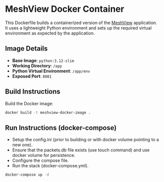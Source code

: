 # MeshView Docker Container

This Dockerfile builds a containerized version of the [MeshView](https://github.com/pablorevilla-meshtastic/meshview) application. It uses a lightweight Python environment and sets up the required virtual environment as expected by the application.

## Image Details

- **Base Image**: `python:3.12-slim`
- **Working Directory**: `/app`
- **Python Virtual Environment**: `/app/env`
- **Exposed Port**: `8081`

## Build Instructions

Build the Docker image:

```bash
docker build -t meshview-docker-image .
```

## Run Instructions (docker-compose)

- Setup the config.ini (prior to building or with docker volume pointing to a new one).
- Ensure that the packets.db file exists (use touch command) and use docker volume for persistence.
- Configure the compose file.
- Run the stack (docker-compose.yml). 

```bash
docker-compose up -d
```
